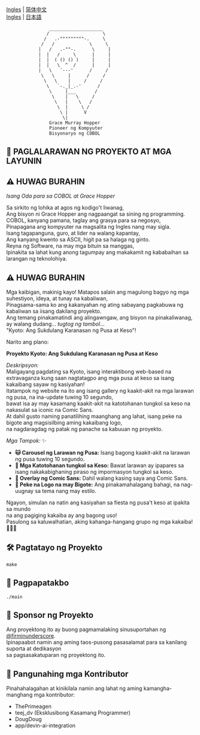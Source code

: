 [Ingles](README.md) | [简体中文](README.zh-CN.md)  
[Ingles](README.md) | [日本語](README.ja.md)

                    ____________________
                   /                    \
                  /   .-"""""""""-.     \
                 /   /             \     \
                |   /   .-""-.      \     |
                |  |   /     \      |     |
                |  |  ( () () )     |     |
                |  |   \  ^  /      |     |
                |   \   `---'      /     /
                 \   \     |      /     /
                  \   \    |     /     /
                   \   `-._|_.-'      /
                    \     |___       /
                     \    |   \     /
                      \   |    \   /
                       \  |     \ /
                        \ |      V
                         \|
                    Grace Murray Hopper
                    Pioneer ng Kompyuter
                    Bisyonaryo ng COBOL

## 🎯 PAGLALARAWAN NG PROYEKTO AT MGA LAYUNIN

## ⚠️ HUWAG BURAHIN

_Isang Oda para sa COBOL at Grace Hopper_

Sa sirkito ng lohika at agos ng kodigo't liwanag,  
Ang bisyon ni Grace Hopper ang nagpaangat sa sining ng programming.  
COBOL, kanyang pamana, taglay ang grasya para sa negosyo,  
Pinapagana ang kompyuter na magsalita ng Ingles nang may sigla.  
Isang tagapanguna, guro, at lider na walang kapantay,  
Ang kanyang kwento sa ASCII, higit pa sa halaga ng ginto.  
Reyna ng Software, na may mga bituin sa manggas,  
Ipinakita sa lahat kung anong tagumpay ang makakamit ng kababaihan sa larangan ng teknolohiya.

## ⚠️ HUWAG BURAHIN

Mga kaibigan, makinig kayo! Matapos salain ang magulong bagyo ng mga suhestiyon, ideya, at tunay na kabaliwan,  
Pinagsama-sama ko ang kakanyahan ng ating sabayang pagkabuwa ng kabaliwan sa iisang dakilang proyekto.  
Ang temang pinakamatindi ang alingawngaw, ang bisyon na pinakaliwanag, ay walang dudang... _tugtog ng tambol_...  
"Kyoto: Ang Sukdulang Karanasan ng Pusa at Keso"!

Narito ang plano:

**Proyekto Kyoto: Ang Sukdulang Karanasan ng Pusa at Keso**

_Deskripsyon:_  
Maligayang pagdating sa Kyoto, isang interaktibong web-based na extravaganza kung saan nagtatagpo ang mga pusa at keso sa isang kakaibang sayaw ng kasiyahan!  
Itatampok ng website na ito ang isang gallery ng kaakit-akit na mga larawan ng pusa, na ina-update tuwing 10 segundo,  
bawat isa ay may kasamang kaakit-akit na katotohanan tungkol sa keso na nakasulat sa iconic na Comic Sans.  
At dahil gusto naming panatilihing maanghang ang lahat, isang peke na bigote ang magsisilbing aming kakaibang logo,  
na nagdaragdag ng patak ng panache sa kabuuan ng proyekto.

_Mga Tampok:_ ✨

-   **🐱 Carousel ng Larawan ng Pusa:** Isang bagong kaakit-akit na larawan ng pusa tuwing 10 segundo.
-   **🧀 Mga Katotohanan tungkol sa Keso:** Bawat larawan ay ipapares sa isang nakakabighaning piraso ng impormasyon tungkol sa keso.
-   **🎨 Overlay ng Comic Sans:** Dahil walang kasing saya ang Comic Sans.
-   **👨 Peke na Logo na may Bigote:** Ang pinakamahalagang bahagi, na nag-uugnay sa tema nang may estilo.

Ngayon, simulan na natin ang kasiyahan sa fiesta ng pusa't keso at ipakita sa mundo  
na ang pagiging kakaiba ay ang bagong uso!  
Pasulong sa kaluwalhatian, aking kahanga-hangang grupo ng mga kakaiba! 🧀🐱🎩

## 🛠️ Pagtatayo ng Proyekto

```
make
```

## 🚀 Pagpapatakbo

```
./main
```

## 💝 Sponsor ng Proyekto

Ang proyektong ito ay buong pagmamalaking sinusuportahan ng [@firminunderscore](https://github.com/firminunderscore).  
Ipinapaabot namin ang aming taos-pusong pasasalamat para sa kanilang suporta at dedikasyon  
sa pagsasakatuparan ng proyektong ito.

## 👥 Pangunahing mga Kontributor

Pinahahalagahan at kinikilala namin ang lahat ng aming kamangha-manghang mga kontributor:

-   ThePrimeagen
-   teej_dv (Eksklusibong Kasamang Programmer)
-   DougDoug
-   app/devin-ai-integration
